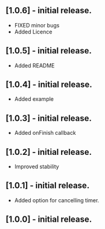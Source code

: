 ## [1.0.6] - initial release.

* FIXED minor bugs
* Added Licence

## [1.0.5] - initial release.

* Added README

## [1.0.4] - initial release.

* Added example

## [1.0.3] - initial release.

* Added onFinish callback

## [1.0.2] - initial release.

* Improved stability

## [1.0.1] - initial release.

* Added option for cancelling timer.

## [1.0.0] - initial release.
